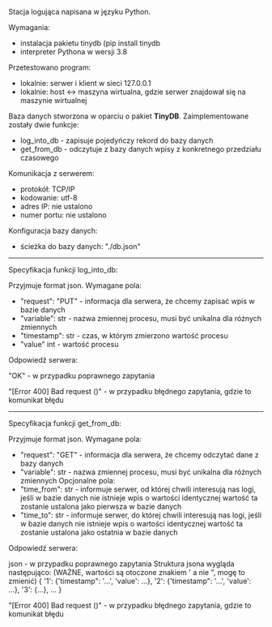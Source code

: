 Stacja logująca napisana w języku Python.

Wymagania:
- instalacja pakietu tinydb (pip install tinydb
- interpreter Pythona w wersji 3.8

Przetestowano program:
- lokalnie: serwer i klient w sieci 127.0.0.1
- lokalnie: host <-> maszyna wirtualna, gdzie serwer znajdował się na maszynie wirtualnej

Baza danych stworzona w oparciu o pakiet **TinyDB**.
Zaimplementowane zostały dwie funkcje:
- log_into_db - zapisuje pojedyńczy rekord do bazy danych
- get_from_db - odczytuje z bazy danych wpisy  z konkretnego przedziału czasowego

Komunikacja z serwerem:
- protokół:     TCP/IP
- kodowanie:    utf-8
- adres IP:     nie ustalono
- numer portu:  nie ustalono

Konfiguracja bazy danych:
- ścieżka do bazy danych: "./db.json"

----------------------------------------------------------------------------------------------------------------

Specyfikacja funkcji log_into_db:
 
 Przyjmuje format json. Wymagane pola:
 - "request": "PUT" - informacja dla serwera, że chcemy zapisać wpis w bazie danych
 - "variable": str - nazwa zmiennej procesu, musi być unikalna dla różnych zmiennych
 - "timestamp": str - czas, w którym zmierzono wartość procesu
 - "value" int - wartość procesu
 
 Odpowiedź serwera:
 
 "OK" - w przypadku poprawnego zapytania
 
 "[Error 400] Bad request (<message>)" - w przypadku błędnego zapytania, gdzie <message> to komunikat błędu
 
 ----------------------------------------------------------------------------------------------------------------
 
Specyfikacja funkcji get_from_db:
 
 Przyjmuje format json. Wymagane pola:
 - "request": "GET" - informacja dla serwera, że chcemy odczytać dane z bazy danych
 - "variable": str - nazwa zmiennej procesu, musi być unikalna dla różnych zmiennych
 Opcjonalne pola:
 - "time_from": str - informuje serwer, od której chwili interesują nas logi, jeśli w bazie danych nie istnieje wpis o wartości identycznej wartość ta zostanie ustalona jako pierwsza w bazie danych
 - "time_to": str - informuje serwer, do której chwili interesują nas logi, jeśli w bazie danych nie istnieje wpis o wartości identycznej wartość ta zostanie ustalona jako ostatnia w bazie danych
 
 Odpowiedź serwera:
 
 json - w przypadku poprawnego zapytania
 Struktura jsona wygląda następująco:  (WAŻNE, wartości są otoczone znakiem ' a nie ", mogę to zmienić)
 {
 '1': {'timestamp": '...', 'value': ...},
 '2': {'timestamp": '...', 'value': ...},
 '3': {...},
 ...
 }
 
 "[Error 400] Bad request (<message>)" - w przypadku błędnego zapytania, gdzie <message> to komunikat błędu
 
